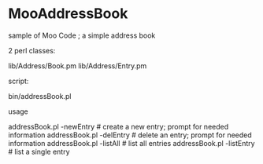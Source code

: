 MooAddressBook
==============

sample of Moo Code ; a simple address book

2 perl classes:

lib/Address/Book.pm
lib/Address/Entry.pm

script:

bin/addressBook.pl

usage

addressBook.pl -newEntry     # create a new entry; prompt for needed information
addressBook.pl -delEntry     # delete an entry; prompt for needed information
addressBook.pl -listAll      # list all entries
addressBook.pl -listEntry    # list a single entry

